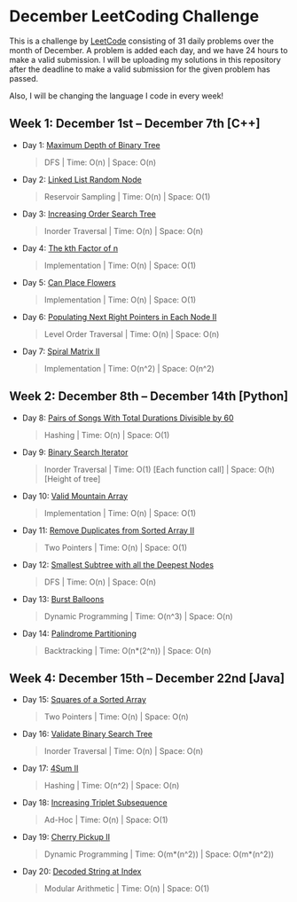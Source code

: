 # December LeetCoding Challenge

This is a challenge by [LeetCode](https://leetcode.com/explore/challenge/card/december-leetcoding-challenge/) consisting of 31 daily problems over the month of December. A problem is added each day, and we have 24 hours to make a valid submission. I will be uploading my solutions in this repository after the deadline to make a valid submission for the given problem has passed. 

Also, I will be changing the language I code in every week!


## Week 1: December 1st – December 7th [C++]

* Day 1: [Maximum Depth of Binary Tree](https://leetcode.com/explore/challenge/card/december-leetcoding-challenge/569/week-1-december-1st-december-7th/3551/)

    > DFS | 
    > Time: O(n) |
    > Space: O(n) 
    
* Day 2: [Linked List Random Node](https://leetcode.com/explore/challenge/card/december-leetcoding-challenge/569/week-1-december-1st-december-7th/3552/)

    > Reservoir Sampling | 
    > Time: O(n) |
    > Space: O(1) 
        
* Day 3: [Increasing Order Search Tree](https://leetcode.com/explore/challenge/card/december-leetcoding-challenge/569/week-1-december-1st-december-7th/3553/)

    > Inorder Traversal | 
    > Time: O(n) |
    > Space: O(n) 
        
* Day 4: [The kth Factor of n](https://leetcode.com/explore/challenge/card/december-leetcoding-challenge/569/week-1-december-1st-december-7th/3554/)

    > Implementation | 
    > Time: O(n) |
    > Space: O(1) 
            
* Day 5: [Can Place Flowers](https://leetcode.com/explore/challenge/card/december-leetcoding-challenge/569/week-1-december-1st-december-7th/3555/)

    > Implementation | 
    > Time: O(n) |
    > Space: O(1) 
                
* Day 6: [Populating Next Right Pointers in Each Node II](https://leetcode.com/explore/challenge/card/december-leetcoding-challenge/569/week-1-december-1st-december-7th/3555/)

    > Level Order Traversal | 
    > Time: O(n) |
    > Space: O(n) 
                
* Day 7: [Spiral Matrix II](https://leetcode.com/explore/challenge/card/december-leetcoding-challenge/569/week-1-december-1st-december-7th/3556/)

    > Implementation | 
    > Time: O(n^2) |
    > Space: O(n^2) 
    

## Week 2: December 8th – December 14th [Python]

* Day 8: [Pairs of Songs With Total Durations Divisible by 60](https://leetcode.com/explore/challenge/card/december-leetcoding-challenge/570/week-2-december-8th-december-14th/3559/)

    > Hashing | 
    > Time: O(n) |
    > Space: O(1) 

* Day 9: [Binary Search Iterator](https://leetcode.com/explore/challenge/card/december-leetcoding-challenge/570/week-2-december-8th-december-14th/3560/)

    > Inorder Traversal | 
    > Time: O(1) [Each function call] |
    > Space: O(h) [Height of tree]

* Day 10: [Valid Mountain Array](https://leetcode.com/explore/challenge/card/december-leetcoding-challenge/570/week-2-december-8th-december-14th/3561/)

    > Implementation | 
    > Time: O(n) |
    > Space: O(1)

* Day 11: [Remove Duplicates from Sorted Array II](https://leetcode.com/explore/challenge/card/december-leetcoding-challenge/570/week-2-december-8th-december-14th/3562/)

    > Two Pointers | 
    > Time: O(n) |
    > Space: O(1)

* Day 12: [Smallest Subtree with all the Deepest Nodes](https://leetcode.com/explore/challenge/card/december-leetcoding-challenge/570/week-2-december-8th-december-14th/3563/)

    > DFS | 
    > Time: O(n) |
    > Space: O(n)

* Day 13: [Burst Balloons](https://leetcode.com/explore/challenge/card/december-leetcoding-challenge/570/week-2-december-8th-december-14th/3564/)

    > Dynamic Programming | 
    > Time: O(n^3) |
    > Space: O(n)

* Day 14: [Palindrome Partitioning](https://leetcode.com/explore/challenge/card/december-leetcoding-challenge/570/week-2-december-8th-december-14th/3565/)

    > Backtracking | 
    > Time: O(n*(2^n)) |
    > Space: O(n)
    
    
## Week 4: December 15th – December 22nd [Java]

* Day 15: [Squares of a Sorted Array](https://leetcode.com/explore/challenge/card/december-leetcoding-challenge/571/week-3-december-15th-december-21st/3567/)

    > Two Pointers | 
    > Time: O(n) |
    > Space: O(n) 

* Day 16: [Validate Binary Search Tree](https://leetcode.com/explore/challenge/card/december-leetcoding-challenge/571/week-3-december-15th-december-21st/3568/)

    > Inorder Traversal | 
    > Time: O(n) |
    > Space: O(n) 

* Day 17: [4Sum II](https://leetcode.com/explore/challenge/card/december-leetcoding-challenge/571/week-3-december-15th-december-21st/3569/)

    > Hashing | 
    > Time: O(n^2) |
    > Space: O(n) 

* Day 18: [Increasing Triplet Subsequence](https://leetcode.com/explore/challenge/card/december-leetcoding-challenge/571/week-3-december-15th-december-21st/3570/)

    > Ad-Hoc | 
    > Time: O(n) |
    > Space: O(1) 

* Day 19: [Cherry Pickup II](https://leetcode.com/explore/challenge/card/december-leetcoding-challenge/571/week-3-december-15th-december-21st/3571/)

    > Dynamic Programming | 
    > Time: O(m*(n^2)) |
    > Space: O(m*(n^2)) 

* Day 20: [Decoded String at Index](https://leetcode.com/explore/challenge/card/december-leetcoding-challenge/571/week-3-december-15th-december-21st/3572/)

    > Modular Arithmetic | 
    > Time: O(n) |
    > Space: O(1) 